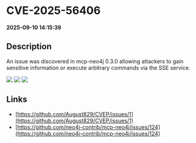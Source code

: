 # CVE-2025-56406

**2025-09-10 14:15:39**

## Description
An issue was discovered in mcp-neo4j 0.3.0 allowing attackers to gain sensitive information or execute arbitrary commands via the SSE service.

![](https://img.shields.io/static/v1?label=Score&message=7.5&color=red)
![](https://img.shields.io/static/v1?label=Severity&message=HIGH&color=red)
![](https://img.shields.io/static/v1?label=CWE&message=RCE&color=green)

## Links
- [https://github.com/August829/CVEP/issues/1](https://github.com/August829/CVEP/issues/1)
- [https://github.com/neo4j-contrib/mcp-neo4j/issues/124](https://github.com/neo4j-contrib/mcp-neo4j/issues/124)
